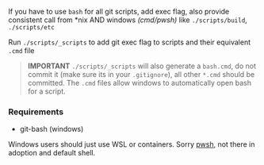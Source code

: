If you have to use `bash` for all git scripts, add exec flag, also provide consistent call from *nix AND windows *(cmd/pwsh)* like `./scripts/build`, `./scripts/etc`

Run `./scripts/_scripts` to add git exec flag to scripts and their equivalent `.cmd` file

> **IMPORTANT** `./scripts/_scripts` will also generate a `bash.cmd`, do not commit it (make sure its in your `.gitignore`), all other `*.cmd` should be committed. The `.cmd` files allow windows to automatically open bash for a script. 

### Requirements
- git-bash (windows)

Windows users should just use WSL or containers. Sorry [pwsh](https://github.com/PowerShell/PowerShell#get-powershell), not there in adoption and default shell.